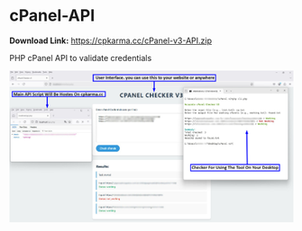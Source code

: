 # cPanel-API
**Download Link:** https://cpkarma.cc/cPanel-v3-API.zip

PHP cPanel API to validate credentials

![Alt text](https://raw.githubusercontent.com/karmasyndicate/poc/main/v3.jpg)
